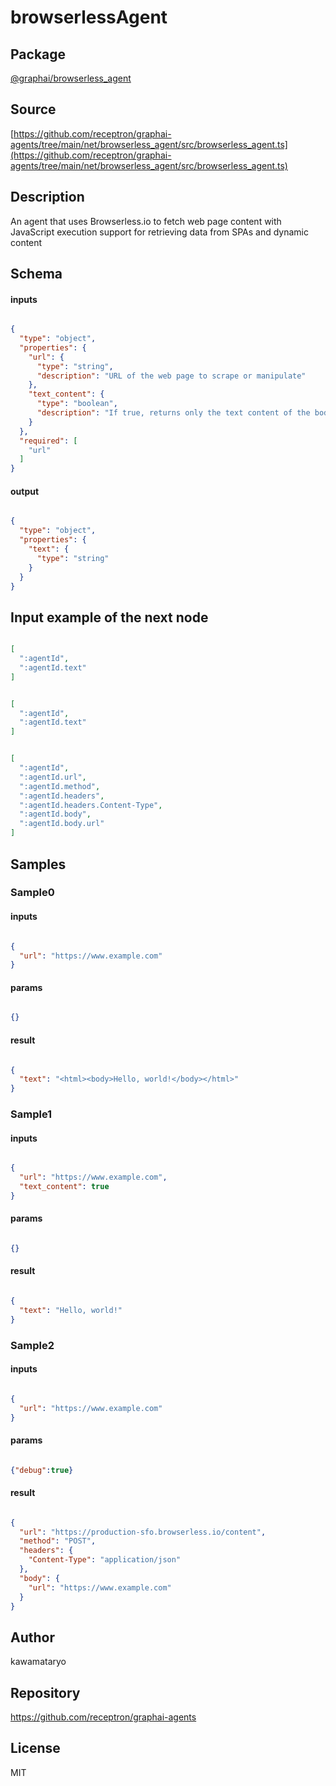 # browserlessAgent

## Package
[@graphai/browserless_agent](https://www.npmjs.com/package/@graphai/browserless_agent)
## Source
[https://github.com/receptron/graphai-agents/tree/main/net/browserless_agent/src/browserless_agent.ts](https://github.com/receptron/graphai-agents/tree/main/net/browserless_agent/src/browserless_agent.ts)

## Description

An agent that uses Browserless.io to fetch web page content with JavaScript execution support for retrieving data from SPAs and dynamic content

## Schema

#### inputs

```json

{
  "type": "object",
  "properties": {
    "url": {
      "type": "string",
      "description": "URL of the web page to scrape or manipulate"
    },
    "text_content": {
      "type": "boolean",
      "description": "If true, returns only the text content of the body element of the page, otherwise returns the full HTML"
    }
  },
  "required": [
    "url"
  ]
}

```

#### output

```json

{
  "type": "object",
  "properties": {
    "text": {
      "type": "string"
    }
  }
}

```

## Input example of the next node

```json

[
  ":agentId",
  ":agentId.text"
]

```
```json

[
  ":agentId",
  ":agentId.text"
]

```
```json

[
  ":agentId",
  ":agentId.url",
  ":agentId.method",
  ":agentId.headers",
  ":agentId.headers.Content-Type",
  ":agentId.body",
  ":agentId.body.url"
]

```

## Samples

### Sample0

#### inputs

```json

{
  "url": "https://www.example.com"
}

```

#### params

```json

{}

```

#### result

```json

{
  "text": "<html><body>Hello, world!</body></html>"
}

```
### Sample1

#### inputs

```json

{
  "url": "https://www.example.com",
  "text_content": true
}

```

#### params

```json

{}

```

#### result

```json

{
  "text": "Hello, world!"
}

```
### Sample2

#### inputs

```json

{
  "url": "https://www.example.com"
}

```

#### params

```json

{"debug":true}

```

#### result

```json

{
  "url": "https://production-sfo.browserless.io/content",
  "method": "POST",
  "headers": {
    "Content-Type": "application/json"
  },
  "body": {
    "url": "https://www.example.com"
  }
}

```

## Author

kawamataryo

## Repository

https://github.com/receptron/graphai-agents

## License

MIT

